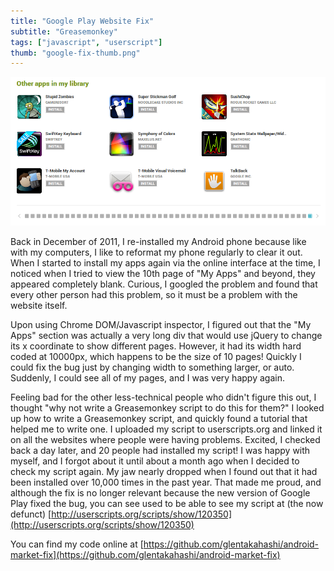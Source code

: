 ```yaml
---
title: "Google Play Website Fix"
subtitle: "Greasemonkey"
tags: ["javascript", "userscript"]
thumb: "google-fix-thumb.png"
---
```


![A screenshot of my fix on the old version of Google Play](/images/portfolio/google-fix.png)

Back in December of 2011, I re-installed my Android phone because like with my computers, I like to reformat my phone regularly to clear it out.
When I started to install my apps again via the online interface at the time,
I noticed when I tried to view the 10th page of "My Apps" and beyond, they appeared completely blank.
Curious, I googled the problem and found that every other person had this problem, so it must be a problem with the website itself.

Upon using Chrome DOM/Javascript inspector, I figured out that the "My Apps" section was actually
a very long div that would use jQuery to change its x coordinate to show different pages.
However, it had its width hard coded at 10000px, which happens to be the size of 10 pages!
Quickly I could fix the bug just by changing width to something larger, or auto.
Suddenly, I could see all of my pages, and I was very happy again.

Feeling bad for the other less-technical people who didn't figure this out, I thought "why not write a Greasemonkey script to do this for them?"
I looked up how to write a Greasemonkey script, and quickly found a tutorial that helped me to write one.
I uploaded my script to userscripts.org and linked it on all the websites where people were having problems.
Excited, I checked back a day later, and 20 people had installed my script! I was happy with myself,
and I forgot about it until about a month ago when I decided to check my script again.
My jaw nearly dropped when I found out that it had been installed over 10,000 times in the past year.
That made me proud, and although the fix is no longer relevant because the new version of Google Play fixed the bug, you <span class="strikethrough">can see</span> used to be able to see my script at (the now defunct) [http://userscripts.org/scripts/show/120350](http://userscripts.org/scripts/show/120350)

You can find my code online at [https://github.com/glentakahashi/android-market-fix](https://github.com/glentakahashi/android-market-fix)
